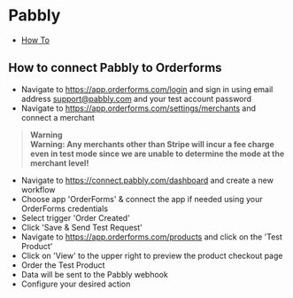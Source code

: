 # Pabbly

- [How To](#how-to)

<a name="how-to"></a>

## How to connect Pabbly to Orderforms

- Navigate to https://app.orderforms.com/login and sign in using email address support@pabbly.com and your test account password
- Navigate to https://app.orderforms.com/settings/merchants and connect a merchant

> **Warning**  
> **Warning: Any merchants other than Stripe will incur a fee charge even in test mode since we are unable to determine the mode at the merchant level!**

- Navigate to https://connect.pabbly.com/dashboard and create a new workflow
- Choose app 'OrderForms' & connect the app if needed using your OrderForms credentials
- Select trigger 'Order Created'
- Click 'Save & Send Test Request'
- Navigate to https://app.orderforms.com/products and click on the 'Test Product'
- Click on 'View' to the upper right to preview the product checkout page
- Order the Test Product
- Data will be sent to the Pabbly webhook
- Configure your desired action